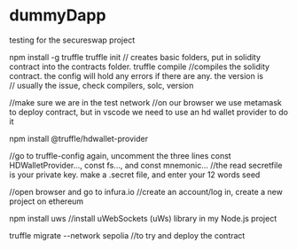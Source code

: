 # dummyDapp
testing for the secureswap project

npm install -g truffle
truffle init    // creates basic folders, put in solidity contract into the contracts folder.
truffle compile //compiles the solidity contract. the config will hold any errors if there are any. the version is   
                // usually the issue, check compilers, solc, version

//make sure we are in the test network
//on our browser we use metamask to deploy contract, but in vscode we need to use an hd wallet provider to do it

npm install @truffle/hdwallet-provider

//go to truffle-config again, uncomment the three lines const HDWalletProvider..., const fs..., and const mnemonic...
//the read secretfile is your private key. make a .secret file, and enter your 12 words seed

//open browser and go to infura.io
//create an account/log in, create a new project on ethereum

npm install uws //install uWebSockets (uWs) library in my Node.js project

truffle migrate --network sepolia //to try and deploy the contract
